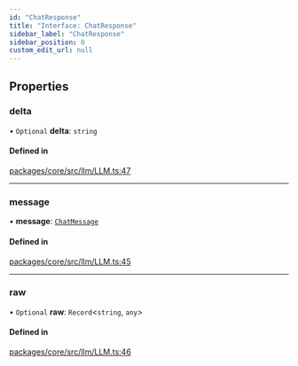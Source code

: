 ```yaml
---
id: "ChatResponse"
title: "Interface: ChatResponse"
sidebar_label: "ChatResponse"
sidebar_position: 0
custom_edit_url: null
---
```


## Properties

### delta

• `Optional` **delta**: `string`

#### Defined in

[packages/core/src/llm/LLM.ts:47](https://github.com/run-llama/LlamaIndexTS/blob/d613bbd/packages/core/src/llm/LLM.ts#L47)

---

### message

• **message**: [`ChatMessage`](ChatMessage.md)

#### Defined in

[packages/core/src/llm/LLM.ts:45](https://github.com/run-llama/LlamaIndexTS/blob/d613bbd/packages/core/src/llm/LLM.ts#L45)

---

### raw

• `Optional` **raw**: `Record`<`string`, `any`\>

#### Defined in

[packages/core/src/llm/LLM.ts:46](https://github.com/run-llama/LlamaIndexTS/blob/d613bbd/packages/core/src/llm/LLM.ts#L46)
